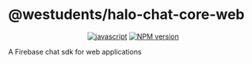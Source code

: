 # @westudents/halo-chat-core-web

<div align="center">

[![javascript][standard-westudents-badge]][standard-westudents]
[![NPM version][npmjs-badge]][npmjs-com]

</div>

A Firebase chat sdk for web applications


[npmjs-badge]: https://img.shields.io/npm/v/@westudents/halo-chat-core-web.svg?logo=npm
[npmjs-com]: https://www.npmjs.com/package/@westudents/halo-chat-core-web
[standard-westudents-badge]: https://img.shields.io/badge/sdk-westudents-orange.svg
[standard-westudents]: https://github.com/we-students/eslint-config-react-native

[github-repo-stars]: https://img.shields.io/github/stars/we-students/halo-chat-core-web?style=social
[github-repo]: https://github.com/we-students/halo-chat-chore-web